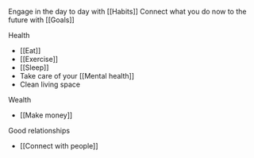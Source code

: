 Engage in the day to day with [[Habits]]
Connect what you do now to the future with [[Goals]]

Health
- [[Eat]]
- [[Exercise]]
- [[Sleep]]
- Take care of your [[Mental health]]
- Clean living space

Wealth
- [[Make money]]

Good relationships
- [[Connect with people]]

